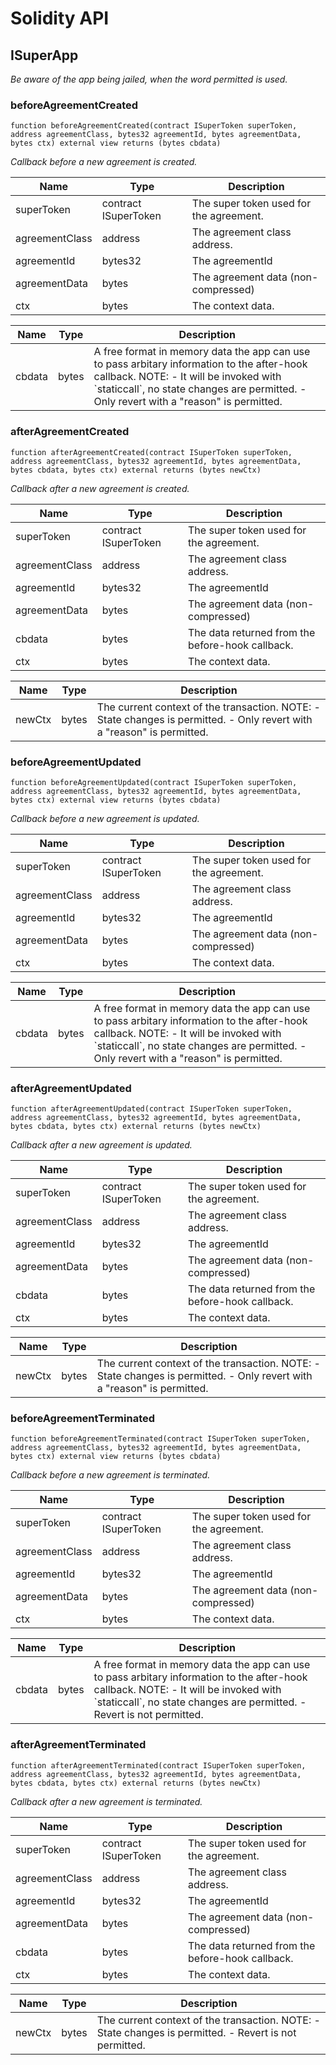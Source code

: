 # Solidity API

## ISuperApp

_Be aware of the app being jailed, when the word permitted is used._

### beforeAgreementCreated

```solidity
function beforeAgreementCreated(contract ISuperToken superToken, address agreementClass, bytes32 agreementId, bytes agreementData, bytes ctx) external view returns (bytes cbdata)
```

_Callback before a new agreement is created._

| Name | Type | Description |
| ---- | ---- | ----------- |
| superToken | contract ISuperToken | The super token used for the agreement. |
| agreementClass | address | The agreement class address. |
| agreementId | bytes32 | The agreementId |
| agreementData | bytes | The agreement data (non-compressed) |
| ctx | bytes | The context data. |

| Name | Type | Description |
| ---- | ---- | ----------- |
| cbdata | bytes | A free format in memory data the app can use to pass          arbitary information to the after-hook callback. NOTE: - It will be invoked with &#x60;staticcall&#x60;, no state changes are permitted. - Only revert with a &quot;reason&quot; is permitted. |

### afterAgreementCreated

```solidity
function afterAgreementCreated(contract ISuperToken superToken, address agreementClass, bytes32 agreementId, bytes agreementData, bytes cbdata, bytes ctx) external returns (bytes newCtx)
```

_Callback after a new agreement is created._

| Name | Type | Description |
| ---- | ---- | ----------- |
| superToken | contract ISuperToken | The super token used for the agreement. |
| agreementClass | address | The agreement class address. |
| agreementId | bytes32 | The agreementId |
| agreementData | bytes | The agreement data (non-compressed) |
| cbdata | bytes | The data returned from the before-hook callback. |
| ctx | bytes | The context data. |

| Name | Type | Description |
| ---- | ---- | ----------- |
| newCtx | bytes | The current context of the transaction. NOTE: - State changes is permitted. - Only revert with a &quot;reason&quot; is permitted. |

### beforeAgreementUpdated

```solidity
function beforeAgreementUpdated(contract ISuperToken superToken, address agreementClass, bytes32 agreementId, bytes agreementData, bytes ctx) external view returns (bytes cbdata)
```

_Callback before a new agreement is updated._

| Name | Type | Description |
| ---- | ---- | ----------- |
| superToken | contract ISuperToken | The super token used for the agreement. |
| agreementClass | address | The agreement class address. |
| agreementId | bytes32 | The agreementId |
| agreementData | bytes | The agreement data (non-compressed) |
| ctx | bytes | The context data. |

| Name | Type | Description |
| ---- | ---- | ----------- |
| cbdata | bytes | A free format in memory data the app can use to pass          arbitary information to the after-hook callback. NOTE: - It will be invoked with &#x60;staticcall&#x60;, no state changes are permitted. - Only revert with a &quot;reason&quot; is permitted. |

### afterAgreementUpdated

```solidity
function afterAgreementUpdated(contract ISuperToken superToken, address agreementClass, bytes32 agreementId, bytes agreementData, bytes cbdata, bytes ctx) external returns (bytes newCtx)
```

_Callback after a new agreement is updated._

| Name | Type | Description |
| ---- | ---- | ----------- |
| superToken | contract ISuperToken | The super token used for the agreement. |
| agreementClass | address | The agreement class address. |
| agreementId | bytes32 | The agreementId |
| agreementData | bytes | The agreement data (non-compressed) |
| cbdata | bytes | The data returned from the before-hook callback. |
| ctx | bytes | The context data. |

| Name | Type | Description |
| ---- | ---- | ----------- |
| newCtx | bytes | The current context of the transaction. NOTE: - State changes is permitted. - Only revert with a &quot;reason&quot; is permitted. |

### beforeAgreementTerminated

```solidity
function beforeAgreementTerminated(contract ISuperToken superToken, address agreementClass, bytes32 agreementId, bytes agreementData, bytes ctx) external view returns (bytes cbdata)
```

_Callback before a new agreement is terminated._

| Name | Type | Description |
| ---- | ---- | ----------- |
| superToken | contract ISuperToken | The super token used for the agreement. |
| agreementClass | address | The agreement class address. |
| agreementId | bytes32 | The agreementId |
| agreementData | bytes | The agreement data (non-compressed) |
| ctx | bytes | The context data. |

| Name | Type | Description |
| ---- | ---- | ----------- |
| cbdata | bytes | A free format in memory data the app can use to pass          arbitary information to the after-hook callback. NOTE: - It will be invoked with &#x60;staticcall&#x60;, no state changes are permitted. - Revert is not permitted. |

### afterAgreementTerminated

```solidity
function afterAgreementTerminated(contract ISuperToken superToken, address agreementClass, bytes32 agreementId, bytes agreementData, bytes cbdata, bytes ctx) external returns (bytes newCtx)
```

_Callback after a new agreement is terminated._

| Name | Type | Description |
| ---- | ---- | ----------- |
| superToken | contract ISuperToken | The super token used for the agreement. |
| agreementClass | address | The agreement class address. |
| agreementId | bytes32 | The agreementId |
| agreementData | bytes | The agreement data (non-compressed) |
| cbdata | bytes | The data returned from the before-hook callback. |
| ctx | bytes | The context data. |

| Name | Type | Description |
| ---- | ---- | ----------- |
| newCtx | bytes | The current context of the transaction. NOTE: - State changes is permitted. - Revert is not permitted. |

